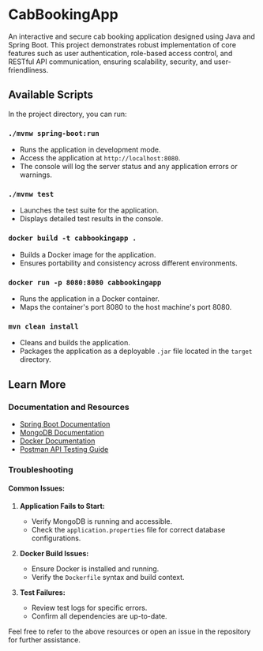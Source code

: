 # CabBookingApp

An interactive and secure cab booking application designed using Java and Spring Boot. This project demonstrates robust implementation of core features such as user authentication, role-based access control, and RESTful API communication, ensuring scalability, security, and user-friendliness.

## Available Scripts

In the project directory, you can run:

### `./mvnw spring-boot:run`

- Runs the application in development mode.
- Access the application at `http://localhost:8080`.
- The console will log the server status and any application errors or warnings.

### `./mvnw test`

- Launches the test suite for the application.
- Displays detailed test results in the console.

### `docker build -t cabbookingapp .`

- Builds a Docker image for the application.
- Ensures portability and consistency across different environments.

### `docker run -p 8080:8080 cabbookingapp`

- Runs the application in a Docker container.
- Maps the container's port 8080 to the host machine's port 8080.

### `mvn clean install`

- Cleans and builds the application.
- Packages the application as a deployable `.jar` file located in the `target` directory.

## Learn More

### Documentation and Resources

- [Spring Boot Documentation](https://spring.io/projects/spring-boot)
- [MongoDB Documentation](https://www.mongodb.com/docs/)
- [Docker Documentation](https://docs.docker.com/)
- [Postman API Testing Guide](https://learning.postman.com/docs/getting-started/introduction/)

### Troubleshooting

#### Common Issues:

1. **Application Fails to Start:**
   - Verify MongoDB is running and accessible.
   - Check the `application.properties` file for correct database configurations.

2. **Docker Build Issues:**
   - Ensure Docker is installed and running.
   - Verify the `Dockerfile` syntax and build context.

3. **Test Failures:**
   - Review test logs for specific errors.
   - Confirm all dependencies are up-to-date.

Feel free to refer to the above resources or open an issue in the repository for further assistance.


